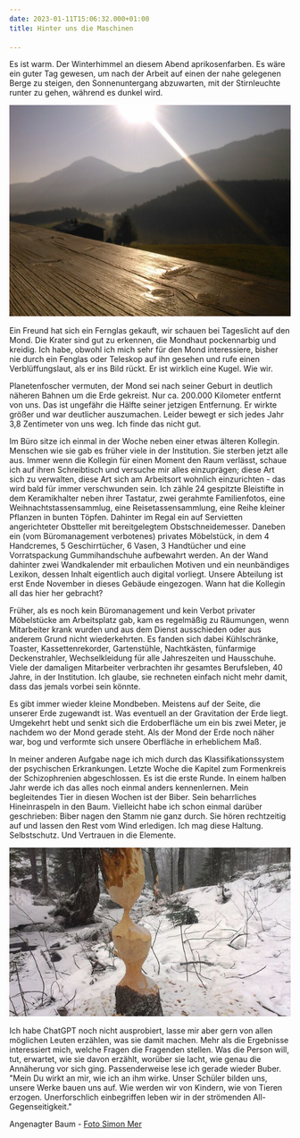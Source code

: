 ```yaml
---
date: 2023-01-11T15:06:32.000+01:00
title: Hinter uns die Maschinen

---
```

Es ist warm. Der Winterhimmel an diesem Abend aprikosenfarben. Es wäre ein guter Tag gewesen, um nach der Arbeit auf einen der nahe gelegenen Berge zu steigen, den Sonnenuntergang abzuwarten, mit der Stirnleuchte runter zu gehen, während es dunkel wird.

![](/uploads/j.jpg)

Ein Freund hat sich ein Fernglas gekauft, wir schauen bei Tageslicht auf den Mond. Die Krater sind gut zu erkennen, die Mondhaut pockennarbig und kreidig. Ich habe, obwohl ich mich sehr für den Mond interessiere, bisher nie durch ein Fenglas oder Teleskop auf ihn gesehen und rufe einen Verblüffungslaut, als er ins Bild rückt. Er ist wirklich eine Kugel. Wie wir.

Planetenfoscher vermuten, der Mond sei nach seiner Geburt in deutlich näheren Bahnen um die Erde gekreist. Nur ca. 200.000 Kilometer entfernt von uns. Das ist ungefähr die Hälfte seiner jetzigen Entfernung. Er wirkte größer und war deutlicher auszumachen. Leider bewegt er sich jedes Jahr 3,8 Zentimeter von uns weg. Ich finde das nicht gut.

Im Büro sitze ich einmal in der Woche neben einer etwas älteren Kollegin. Menschen wie sie gab es früher viele in der Institution. Sie sterben jetzt alle aus. Immer wenn die Kollegin für einen Moment den Raum verlässt, schaue ich auf ihren Schreibtisch und versuche mir alles einzuprägen; diese Art sich zu verwalten, diese Art sich am Arbeitsort wohnlich einzurichten - das wird bald für immer verschwunden sein. Ich zähle 24 gespitzte Bleistifte in dem Keramikhalter neben ihrer Tastatur, zwei gerahmte Familienfotos, eine Weihnachtstassensammlug, eine Reisetassensammlung, eine Reihe kleiner Pflanzen in bunten Töpfen. Dahinter im Regal ein auf Servietten angerichteter Obstteller mit bereitgelegtem Obstschneidemesser. Daneben ein (vom Büromanagement verbotenes) privates Möbelstück, in dem 4 Handcremes, 5 Geschirrtücher, 6 Vasen, 3 Handtücher und eine Vorratspackung Gummihandschuhe aufbewahrt werden. An der Wand dahinter zwei Wandkalender mit erbaulichen Motiven und ein neunbändiges Lexikon, dessen Inhalt eigentlich auch digital vorliegt. Unsere Abteilung ist erst Ende November in dieses Gebäude eingezogen. Wann hat die Kollegin all das hier her gebracht?

Früher, als es noch kein Büromanagement und kein Verbot privater Möbelstücke am Arbeitsplatz gab, kam es regelmäßig zu Räumungen, wenn Mitarbeiter krank wurden und aus dem Dienst ausschieden oder aus anderem Grund nicht wiederkehrten. Es fanden sich dabei Kühlschränke, Toaster, Kassettenrekorder, Gartenstühle, Nachtkästen, fünfarmige Deckenstrahler, Wechselkleidung für alle Jahreszeiten und Hausschuhe. Viele der damaligen Mitarbeiter verbrachten ihr gesamtes Berufsleben, 40 Jahre, in der Institution. Ich glaube, sie rechneten einfach nicht mehr damit, dass das jemals vorbei sein könnte.

Es gibt immer wieder kleine Mondbeben. Meistens auf der Seite, die unserer Erde zugewandt ist. Was eventuell an der Gravitation der Erde liegt. Umgekehrt hebt und senkt sich die Erdoberfläche um ein bis zwei Meter, je nachdem wo der Mond gerade steht. Als der Mond der Erde noch näher war, bog und verformte sich unsere Oberfläche in erheblichem Maß.

In meiner anderen Aufgabe nage ich mich durch das Klassifikationssystem der psychischen Erkrankungen. Letzte Woche die Kapitel zum Formenkreis der Schizophrenien abgeschlossen. Es ist die erste Runde. In einem halben Jahr werde ich das alles noch einmal anders kennenlernen. Mein begleitendes Tier in diesen Wochen ist der Biber. Sein beharrliches Hineinraspeln in den Baum. Vielleicht habe ich schon einmal darüber geschrieben: Biber nagen den Stamm nie ganz durch. Sie hören rechtzeitig auf und lassen den Rest vom Wind erledigen. Ich mag diese Haltung. Selbstschutz. Und Vertrauen in die Elemente.

![](/uploads/beaver_work_on_many_trees_in_winter.jpg)

Ich habe ChatGPT noch nicht ausprobiert, lasse mir aber gern von allen möglichen Leuten erzählen, was sie damit machen. Mehr als die Ergebnisse interessiert mich, welche Fragen die Fragenden stellen. Was die Person will, tut, erwartet, wie sie davon erzählt, worüber sie lacht, wie genau die Annäherung vor sich ging. Passenderweise lese ich gerade wieder Buber. "Mein Du wirkt an mir, wie ich an ihm wirke. Unser Schüler bilden uns, unsere Werke bauen uns auf. Wie werden wir von Kindern, wie von Tieren erzogen. Unerforschlich einbegriffen leben wir in der strömenden All-Gegenseitigkeit."

Angenagter Baum - [Foto Simon Mer]()